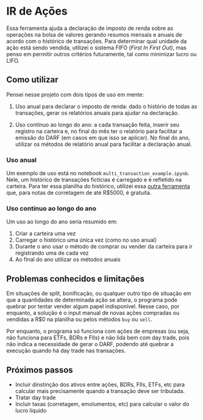 # IR de Ações
Essa ferramenta ajuda a declaração de imposto de renda sobre as operações na bolsa de valores gerando resumos mensais e anuais de acordo com o histórico de transações.
Para determinar qual unidade da ação está sendo vendida, utilizei o sistema FIFO (_First In First Out)_, mas penso em permitir outros critérios futuramente, tal como minimizar lucro ou LIFO.

## Como utilizar
Pensei nesse projeto com dois tipos de uso em mente:
1. Uso anual para declarar o imposto de renda: dado o histório de todas as transações, gerar os relatórios anuais para ajudar na declaração.

2. Uso contínuo ao longo do ano: a cada transação feita, inserir seu registro na carteira e, no final do mês ter o relatório para facilitar a emissão do DARF (em casos em que isso se aplicar). No final do ano, utilizar os métodos de relatório anual para facilitar a declaração anual.

### Uso anual
Um exemplo de uso está no notebook `multi_transaction_example.ipynb`. Nele, um histórico de transações fictícias é carregado e é refletido na carteira.
Para ter essa planilha do histórico, utilizei essa [outra ferramenta](https://leitordenotas.github.io/) que, para notas de corretagem de até R$5000, é gratuita. 

### Uso contínuo ao longo do ano
Um uso ao longo do ano seria resumido em:
1. Criar a carteira uma vez
2. Carregar o histórico uma única vez (como no uso anual)
3. Durante o ano usar o método de comprar ou vender da carteira para ir registrando uma de cada vez
4. Ao final do ano utilizar os métodos anuais

## Problemas conhecidos e limitações
Em situações de split, bonificação, ou qualquer outro tipo de situação em que a quantidades de determinada ação se altera, o programa pode quebrar por tentar vender algum papel indisponível.
Nesse caso, por enquanto, a solução é o input manual de novas ações compradas ou vendidas a R$0 na planilha ou pelos métodos `buy` ou `sell`.

Por enquanto, o programa só funciona com ações de empresas (ou seja, não funciona para ETFs, BDRs e FIIs) e não lida bem com day trade, pois não indica a necessidade de gerar o DARF, podendo até quebrar a execução quando há day trade nas transações.

## Próximos passos
- Incluir dinstinção dos ativos entre ações, BDRs, FIIs, ETFs, etc para calcular mais precisamente quando a transação deve ser tributada.
- Tratar day trade
- Incluir taxas (corretagem, emolumentos, etc) para calcular o valor do lucro líquido
